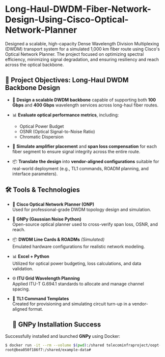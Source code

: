 # Long-Haul-DWDM-Fiber-Network-Design-Using-Cisco-Optical-Network-Planner

Designed a scalable, high-capacity Dense Wavelength Division Multiplexing (DWDM) transport system for a simulated 1,000 km fiber route using Cisco's Optical Network Planner. The project focused on optimizing spectral efficiency, minimizing signal degradation, and ensuring resiliency and reach across the optical backbone.


## 🎯 Project Objectives: Long-Haul DWDM Backbone Design

- 🚀 **Design a scalable DWDM backbone** capable of supporting both **100 Gbps** and **400 Gbps** wavelength services across long-haul fiber routes.

- 📊 **Evaluate optical performance metrics**, including:
  - Optical Power Budget
  - OSNR (Optical Signal-to-Noise Ratio)
  - Chromatic Dispersion

- 🔧 **Simulate amplifier placement** and **span loss compensation** for each fiber segment to ensure signal integrity across the entire route.

- 📦 **Translate the design** into **vendor-aligned configurations** suitable for real-world deployment (e.g., TL1 commands, ROADM planning, and interface parameters).


## 🛠️ Tools & Technologies

- 🧠 **Cisco Optical Network Planner (ONP)**  
  Used for professional-grade DWDM topology design and simulation.

- 🐍 **GNPy (Gaussian Noise Python)**  
  Open-source optical planner used to cross-verify span loss, OSNR, and reach.

- 📦 **DWDM Line Cards & ROADMs** *(Simulated)*  
  Emulated hardware configurations for realistic network modeling.

- 📊 **Excel + Python**  
  Utilized for optical power budgeting, loss calculations, and data validation.

- 🌐 **ITU Grid Wavelength Planning**  
  Applied ITU-T G.694.1 standards to allocate and manage channel spacing.

- 📄 **TL1 Command Templates**  
  Created for provisioning and simulating circuit turn-up in a vendor-aligned format.


  ## 🐍 GNPy Installation Success

Successfully installed and launched **GNPy** using Docker:

```bash
$ docker run -it --rm --volume $(pwd):/shared telecominfraproject/oopt-gnpy
root@bea050f186f7:/shared/example-data#


